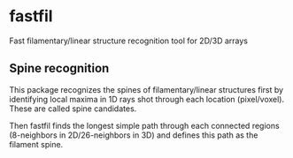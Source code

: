 # fastfil
Fast filamentary/linear structure recognition tool for 2D/3D arrays

## Spine recognition
This package recognizes the spines of filamentary/linear structures first by identifying local maxima in 1D rays shot through each location (pixel/voxel).  These are called spine candidates.

Then fastfil finds the longest simple path through each connected regions (8-neighbors in 2D/26-neighbors in 3D) and defines this path as the filament spine.
